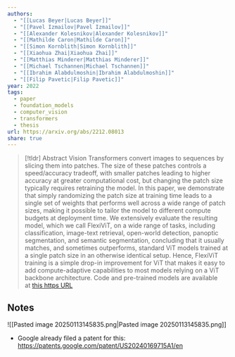 ```yaml
---
authors:
  - "[[Lucas Beyer|Lucas Beyer]]"
  - "[[Pavel Izmailov|Pavel Izmailov]]"
  - "[[Alexander Kolesnikov|Alexander Kolesnikov]]"
  - "[[Mathilde Caron|Mathilde Caron]]"
  - "[[Simon Kornblith|Simon Kornblith]]"
  - "[[Xiaohua Zhai|Xiaohua Zhai]]"
  - "[[Matthias Minderer|Matthias Minderer]]"
  - "[[Michael Tschannen|Michael Tschannen]]"
  - "[[Ibrahim Alabdulmoshin|Ibrahim Alabdulmoshin]]"
  - "[[Filip Pavetic|Filip Pavetic]]"
year: 2022
tags:
  - paper
  - foundation_models
  - computer_vision
  - transformers
  - thesis
url: https://arxiv.org/abs/2212.08013
share: true
---
```

> [!tldr] Abstract
> Vision Transformers convert images to sequences by slicing them into patches. The size of these patches controls a speed/accuracy tradeoff, with smaller patches leading to higher accuracy at greater computational cost, but changing the patch size typically requires retraining the model. In this paper, we demonstrate that simply randomizing the patch size at training time leads to a single set of weights that performs well across a wide range of patch sizes, making it possible to tailor the model to different compute budgets at deployment time. We extensively evaluate the resulting model, which we call FlexiViT, on a wide range of tasks, including classification, image-text retrieval, open-world detection, panoptic segmentation, and semantic segmentation, concluding that it usually matches, and sometimes outperforms, standard ViT models trained at a single patch size in an otherwise identical setup. Hence, FlexiViT training is a simple drop-in improvement for ViT that makes it easy to add compute-adaptive capabilities to most models relying on a ViT backbone architecture. Code and pre-trained models are available at [this https URL](https://github.com/google-research/big_vision)


## Notes

![[Pasted image 20250113145835.png|Pasted image 20250113145835.png]]


- Google already filed a patent for this: https://patents.google.com/patent/US20240169715A1/en
